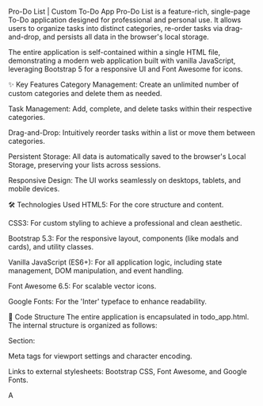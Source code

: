 Pro-Do List | Custom To-Do App
Pro-Do List is a feature-rich, single-page To-Do application designed for professional and personal use. It allows users to organize tasks into distinct categories, re-order tasks via drag-and-drop, and persists all data in the browser's local storage.

The entire application is self-contained within a single HTML file, demonstrating a modern web application built with vanilla JavaScript, leveraging Bootstrap 5 for a responsive UI and Font Awesome for icons.

✨ Key Features
Category Management: Create an unlimited number of custom categories and delete them as needed.

Task Management: Add, complete, and delete tasks within their respective categories.

Drag-and-Drop: Intuitively reorder tasks within a list or move them between categories.

Persistent Storage: All data is automatically saved to the browser's Local Storage, preserving your lists across sessions.

Responsive Design: The UI works seamlessly on desktops, tablets, and mobile devices.

🛠️ Technologies Used
HTML5: For the core structure and content.

CSS3: For custom styling to achieve a professional and clean aesthetic.

Bootstrap 5.3: For the responsive layout, components (like modals and cards), and utility classes.

Vanilla JavaScript (ES6+): For all application logic, including state management, DOM manipulation, and event handling.

Font Awesome 6.5: For scalable vector icons.

Google Fonts: For the 'Inter' typeface to enhance readability.

📂 Code Structure
The entire application is encapsulated in todo_app.html. The internal structure is organized as follows:

<head> Section:

Meta tags for viewport settings and character encoding.

Links to external stylesheets: Bootstrap CSS, Font Awesome, and Google Fonts.

A <style> block containing all custom CSS rules.

<body> Section:

HTML Markup: The static structure of the app, including the main header, the form for adding new categories, the container for dynamic category rendering, and the Bootstrap modal for adding new tasks.

Script Includes: A <script> tag for the Bootstrap JavaScript bundle.

Application Logic: A final <script> block containing all the vanilla JavaScript code that powers the application.

⚙️ JavaScript Logic Explained
The core of the application lies within the main <script> tag. It's wrapped in a DOMContentLoaded event listener to ensure the script runs only after the entire HTML document is loaded and parsed.

a. State Management
The application operates on a single source of truth: the state object.

let state = {
    categories: [
        {
            id: 'cat-1678886400000',
            name: 'Work',
            tasks: [
                {
                    id: 'task-1678886400001',
                    text: 'Finish report',
                    completed: false
                }
            ]
        }
    ]
};

state.categories: An array of category objects.

Each category object has a unique id, a name, and a tasks array.

Each task object within the tasks array has a unique id, its text content, and a completed boolean status.

b. Local Storage (loadState & saveState)
saveState(): This function is called whenever a change is made to the state object. It serializes the state object into a JSON string and saves it to localStorage under the key todoAppState.

loadState(): This function is called once when the application starts. It retrieves the JSON string from localStorage, parses it, and initializes the application's state. If no data is found, it initializes the app with default data.

c. Rendering (render function)
The render() function is the engine that builds the UI.

It first clears the main categoriesContainer.

It then iterates through the state.categories array.

For each category, it dynamically creates the HTML for the category card.

Inside each card, it iterates through the category.tasks array to generate the list of task items.

After generating all the HTML, it calls addEventListeners() to attach the necessary event handlers.

d. Event Handling (addEventListeners function)
This function is crucial for making the app interactive. It uses document.querySelectorAll to find all relevant elements (like delete buttons, add task buttons, etc.) and attaches event listeners to them. This function is called at the end of every render() cycle to ensure that newly created elements are also interactive.

e. Drag-and-Drop Logic
This functionality is implemented using the HTML Drag and Drop API:

dragstart: Attached to each task item. When a drag begins, the task's ID is stored, and a 'dragging' class is added for visual feedback.

dragover: Attached to task lists. It prevents the default browser action to allow for a drop and adds a 'drag-over' class for a visual cue.

dragleave: Removes the 'drag-over' class when a dragged item leaves a potential drop zone.

drop: The core logic resides here. When a task is dropped:

It retrieves the task's ID.

It identifies the source and destination categories.

It finds and removes the task object from the source category's tasks array in the state.

It adds the task object to the destination category's tasks array, calculating its new position.

Finally, it calls saveState() and render() to update the data and the UI.